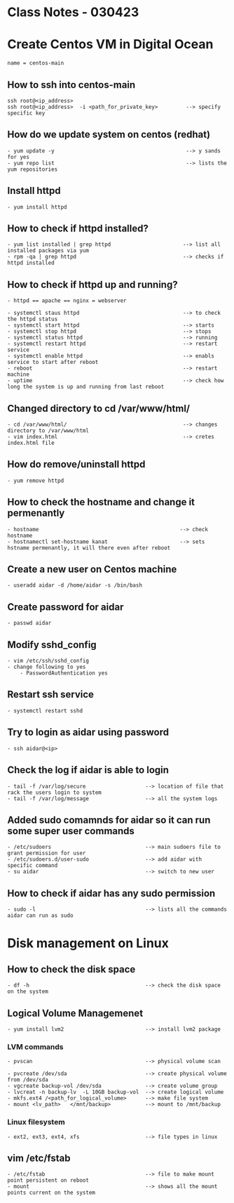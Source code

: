 # Class Notes - 030423

# Create Centos VM in Digital Ocean
    name = centos-main

## How to ssh into centos-main 
    ssh root@<ip_address> 
    ssh root@<ip_address>  -i <path_for_private_key>         --> specify specific key 

## How do we update system on centos (redhat)
    - yum update -y                                          --> y sands for yes
    - yum repo list                                          --> lists the yum repositories

## Install httpd 
    - yum install httpd

## How to check if httpd installed?
    - yum list installed | grep httpd                       --> list all installed packages via yum
    - rpm -qa | grep httpd                                  --> checks if httpd installed

## How to check if httpd up and running?
    - httpd == apache == nginx = webserver

    - systemctl staus httpd                                 --> to check the httpd status
    - systemctl start httpd                                 --> starts
    - systemctl stop httpd                                  --> stops
    - systemctl status httpd                                --> running 
    - systemctl restart httpd                               --> restart service
    - systemctl enable httpd                                --> enabls service to start after reboot
    - reboot                                                --> restart machine 
    - uptime                                                --> check how long the system is up and running from last reboot 

## Changed directory to cd /var/www/html/
    - cd /var/www/html/                                     --> changes directory to /var/www/html 
    - vim index.html                                        --> cretes index.html file    

## How do remove/uninstall httpd 
    - yum remove httpd

## How to check the hostname and change it permenantly 
    - hostname                                             --> check hostname
    - hostnamectl set-hostname kanat                       --> sets hstname permenantly, it will there even after reboot



## Create a new user on Centos machine
    - useradd aidar -d /home/aidar -s /bin/bash 

## Create password for aidar
    - passwd aidar 

## Modify sshd_config 
    - vim /etc/ssh/sshd_config 
    - change following to yes
        - PasswordAuthentication yes

## Restart ssh service
    - systemctl restart sshd 

## Try to login as aidar using password 
    - ssh aidar@<ip>

## Check the log if aidar is able to login
    - tail -f /var/log/secure                   --> location of file that rack the users login to system
    - tail -f /var/log/message                  --> all the system logs 


## Added sudo comamnds for aidar so it can run some super user commands
    - /etc/sudoers                              --> main sudoers file to grant permission for user
    - /etc/sudoers.d/user-sudo                  --> add aidar with specific command
    - su aidar                                  --> switch to new user 

## How to check if aidar has any sudo permission
    - sudo -l                                   --> lists all the commands aidar can run as sudo 


# Disk management on Linux

## How to check the disk space 
    - df -h                                     --> check the disk space on the system

## Logical Volume Managemenet 
    - yum install lvm2                          --> install lvm2 package

### LVM commands
    - pvscan                                    --> physical volume scan

    - pvcreate /dev/sda                         --> create physical volume from /dev/sda
    - vgcreate backup-vol /dev/sda              --> create volume group
    - lvcreat -n backup-lv  -L 10GB backup-vol  --> create logical volume 
    - mkfs.ext4 /<path_for_logical_volume>      --> make file system
    - mount <lv_path>   </mnt/backup>           --> mount to /mnt/backup 


### Linux filesystem
    - ext2, ext3, ext4, xfs                     --> file types in linux

## vim /etc/fstab                              
    - /etc/fstab                                --> file to make mount point persistent on reboot
    - mount                                     --> shows all the mount points current on the system
